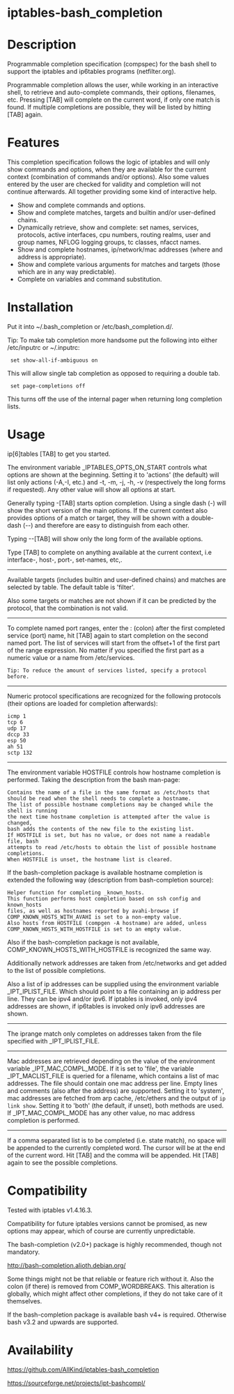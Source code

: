 iptables-bash_completion
========================


Description
===========

Programmable completion specification (compspec) for the bash shell
to support the iptables and ip6tables programs (netfilter.org).


Programmable completion allows the user, while working in an interactive shell,
to retrieve and auto-complete commands, their options, filenames, etc.
Pressing [TAB] will complete on the current word, if only one match is found.
If multiple completions are possible, they will be listed by hitting [TAB] again.


Features
========

This completion specification follows the logic of iptables and will only show commands and options, 
when they are available for the current context (combination of commands and/or options).
Also some values entered by the user are checked for validity and completion will not continue afterwards.
All together providing some kind of interactive help.

- Show and complete commands and options.
- Show and complete matches, targets and builtin and/or user-defined chains.
- Dynamically retrieve, show and complete:
	set names, services, protocols, active interfaces, cpu numbers, routing realms,
	user and group names, NFLOG logging groups, tc classes, nfacct names.
- Show and complete hostnames, ip/network/mac addresses (where and address is appropriate).
- Show and complete various arguments for matches and targets (those which are in any way predictable).
- Complete on variables and command substitution.


Installation
============

Put it into ~/.bash_completion or /etc/bash_completion.d/.

Tip: To make tab completion more handsome put the following into either /etc/inputrc or ~/.inputrc:

     set show-all-if-ambiguous on

This will allow single tab completion as opposed to requiring a double tab.

     set page-completions off

This turns off the use of the internal pager when returning long completion lists.


Usage
=====

ip[6]tables [TAB] to get you started.

The environment variable _IPTABLES_OPTS_ON_START controls
what options are shown at the beginning.
Setting it to 'actions' (the default) will list only actions (-A,-I, etc.)
and -t, -m, -j, -h, -v (respectively the long forms if requested).
Any other value will show all options at start.

Generally typing -[TAB]  starts option completion.
Using a single dash (-) will show the short version of the main options.
If the current context also provides options of a match or target,
they will be shown with a double-dash (--) and therefore are easy
to distinguish from each other.

Typing --[TAB] will show only the long form of the available options.

Type [TAB] to complete on anything available at the current context,
i.e interface-, host-, port-, set-names, etc,.

---

Available targets (includes builtin and user-defined chains) and matches are selected by table.
The default table is 'filter'.

Also some targets or matches are not shown if it can be predicted by the protocol,
that the combination is not valid.

---

To complete named port ranges, enter the : (colon) after the first completed service (port) name,
hit [TAB] again to start completion on the second named port.
The list of services will start from the offset+1 of the first part of the range expression.
No matter if you specified the first part as a numeric value or a name from /etc/services.

	Tip: To reduce the amount of services listed, specify a protocol before.

---

Numeric protocol specifications are recognized for the following protocols
(their options are loaded for completion afterwards):

	icmp 1
	tcp 6
	udp 17
	dccp 33
	esp 50
	ah 51
	sctp 132


---

The environment variable HOSTFILE controls how hostname completion is performed.
Taking the description from the bash man-page:

	Contains the name of a file in the same format as /etc/hosts that 
	should be read when the shell needs to complete a hostname.
	The list of possible hostname completions may be changed while the shell is running
	the next time hostname completion is attempted after the value is changed,
	bash adds the contents of the new file to the existing list.
	If HOSTFILE is set, but has no value, or does not name a readable file, bash
	attempts to read /etc/hosts to obtain the list of possible hostname completions.
	When HOSTFILE is unset, the hostname list is cleared.


If the bash-completion package is available hostname completion is extended
the following way (description from bash-completion source):

	Helper function for completing _known_hosts.
	This function performs host completion based on ssh config and known_hosts
	files, as well as hostnames reported by avahi-browse if
	COMP_KNOWN_HOSTS_WITH_AVAHI is set to a non-empty value.
	Also hosts from HOSTFILE (compgen -A hostname) are added, unless
	COMP_KNOWN_HOSTS_WITH_HOSTFILE is set to an empty value.


Also if the  bash-completion package is not available, COMP_KNOWN_HOSTS_WITH_HOSTFILE
is recognized the same way.

Additionally network addresses are taken from /etc/networks
and get added to the list of possible completions.

Also a list of ip addresses can be supplied using the
environment variable _IPT_IPLIST_FILE. Which should point to a file containing
an ip address per line. They can be ipv4 and/or ipv6. If iptables is invoked,
only ipv4 addresses are shown, if ip6tables is invoked only ipv6 addresses are shown.

---

The iprange match only completes on addresses taken from the file specified with _IPT_IPLIST_FILE.

---

Mac addresses are retrieved depending on the value of the environment variable _IPT_MAC_COMPL_MODE.
If it is set to 'file', the variable _IPT_MACLIST_FILE is queried for a filename,
which contains a list of mac addresses.
The file should contain one mac address per line.
Empty lines and comments (also after the address) are supported.
Setting it to 'system', mac addresses are fetched from arp cache,
/etc/ethers and the output of `ip link show`.
Setting it to 'both' (the default, if unset), both methods are used.
If _IPT_MAC_COMPL_MODE has any other value, no mac address completion is performed.

---

If a comma separated list is to be completed (i.e. state match),
no space will be appended to the currently completed word.
The cursor will be at the end of the current word.
Hit [TAB] and the comma will be appended.
Hit [TAB] again to see the possible completions.


Compatibility
=============

Tested with iptables v1.4.16.3.

Compatibility for future iptables versions cannot be promised, as new options may appear, 
which of course are currently unpredictable.

The bash-completion (v2.0+) package is highly recommended, though not mandatory.

http://bash-completion.alioth.debian.org/

Some things might not be that reliable or feature rich without it.
Also the colon (if there) is removed from COMP_WORDBREAKS.
This alteration is globally, which might affect other completions,
if they do not take care of it themselves.

If the bash-completion package is available bash v4+ is required.
Otherwise bash v3.2 and upwards are supported.


Availability
============

https://github.com/AllKind/iptables-bash_completion

https://sourceforge.net/projects/ipt-bashcompl/
